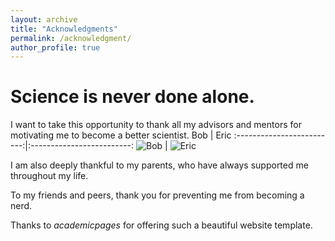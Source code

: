 ```yaml
---
layout: archive
title: "Acknowledgments"
permalink: /acknowledgment/
author_profile: true
---
```


# Science is never done alone.

I want to take this opportunity to thank all my advisors and mentors for motivating me to become a better scientist.
Bob             |  Eric
:-------------------------:|:-------------------------:
![Bob](https://yanbopanpi.github.io/yanbo_pan.github.io//images/UW_memory.jpg)  |  ![Eric](https://yanbopanpi.github.io/yanbo_pan.github.io//images/Bell.jpg)
<!---
![Bob](https://yanbopanpi.github.io/yanbo_pan.github.io//images/UW_memory.jpg){: .align-left width="480px"}
![Eric](https://yanbopanpi.github.io/yanbo_pan.github.io//images/Bell.jpg){: .align-right width="480px"}\
-->

I am also deeply thankful to my parents, who have always supported me throughout my life. 

To my friends and peers, thank you for preventing me from becoming a nerd.

Thanks to *academicpages* for offering such a beautiful website template.
